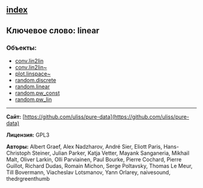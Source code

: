 [index](../index.html)
---

## Ключевое слово: linear

### Объекты:
* [conv.lin2lin](../conv.lin2lin.html)
* [conv.lin2lin~](../conv.lin2lin~.html)
* [plot.linspace~](../plot.linspace~.html)
* [random.discrete](../random.discrete.html)
* [random.linear](../random.linear.html)
* [random.pw_const](../random.pw_const.html)
* [random.pw_lin](../random.pw_lin.html)

---
**Сайт:** [https://github.com/uliss/pure-data](https://github.com/uliss/pure-data)

**Лицензия:** GPL3

**Авторы:** Albert Graef, Alex Nadzharov, André Sier, Eliott Paris, Hans-Christoph Steiner, Julian Parker, Katja Vetter, Mayank Sanganeria, Mikhail Malt, Oliver Larkin, Olli Parviainen, Paul Bourke, Pierre Cochard, Pierre Guillot, Richard Dudas, Romain Michon, Serge Poltavsky, Thomas Le Meur, Till Bovermann, Viacheslav Lotsmanov, Yann Orlarey, naivesound, thedrgreenthumb
